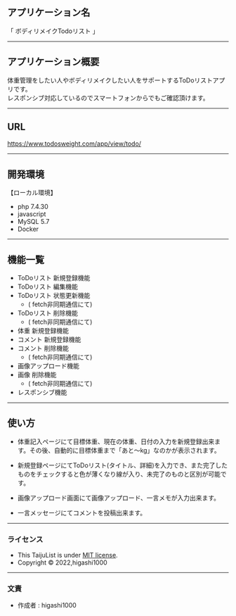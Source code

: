 ## アプリケーション名
「 ボディリメイクTodoリスト 」
***
## アプリケーション概要
体重管理をしたい人やボディリメイクしたい人をサポートするToDoリストアプリです。  
レスポンシブ対応しているのでスマートフォンからでもご確認頂けます。
***
## URL
https://www.todosweight.com/app/view/todo/
***
## 開発環境
【ローカル環境】
* php 7.4.30
* javascript
* MySQL 5.7
* Docker
***
## 機能一覧
* ToDoリスト 新規登録機能
* ToDoリスト 編集機能
* ToDoリスト 状態更新機能 
  * ( fetch非同期通信にて)
* ToDoリスト 削除機能
  * ( fetch非同期通信にて)
* 体重 新規登録機能
* コメント 新規登録機能 
* コメント 削除機能
  * ( fetch非同期通信にて)
* 画像アップロード機能
* 画像 削除機能
  * ( fetch非同期通信にて)
* レスポンシブ機能
***
## 使い方
* 体重記入ページにて目標体重、現在の体重、日付の入力を新規登録出来ます。その後、自動的に目標体重まで「あと〜kg」なのかが表示されます。

* 新規登録ページにてToDoリスト(タイトル、詳細)を入力でき、また完了したものをチェックすると色が薄くなり線が入り、未完了のものと区別が可能です。

* 画像アップロード画面にて画像アップロード、一言メモが入力出来ます。

* 一言メッセージにてコメントを投稿出来ます。

***
### ライセンス
* This TaijuList is under [MIT license](http://TomoakiTANAKA.mit-license.org).
* Copyright © 2022,higashi1000
***
### 文責
* 作成者 : higashi1000